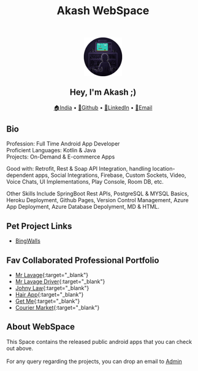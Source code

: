 <p>
    <h1 align="center">
        Akash WebSpace
        <br><br>
    </h1>
</p>

<p align="center">
<img align="middle" src="./assets/logo.png" width="20%" alt="Logo"/>
</p>

<p align="center">
<h2 align="center">Hey, I'm Akash ;)</h2>
</p>

<p align="center">
    <a href="https://goo.gl/maps/Jpcw4dj7noGesmcB7" target="_blank">🏠India</a>
  • <a href="https://github.com/weapon172946/" target="_blank">🔗Github</a>
  • <a href="https://www.linkedin.com/in/akash172946" target="_blank">🔗LinkedIn</a>
  • <a href="mailto:akash@oyeakash.tech" target="_blank">📧Email</a>
</p>

## Bio
<p>Profession: Full Time Android App Developer<br>Proficient Languages: Kotlin &amp; Java<br>Projects: On-Demand &amp; E-commerce Apps</p>
<p>Good with: Retrofit, Rest &amp; Soap API Integration, handling location-dependent apps, Social Integrations, Firebase, Custom Sockets, Video, Voice Chats, UI Implementations, Play Console, Room DB, etc.&nbsp;</p>
<p>Other Skills Include SpringBoot Rest APIs, PostgreSQL & MYSQL Basics, Heroku Deployment, Github Pages, Version Control Management, Azure App Deployment, Azure Database Depolyment, MD &amp; HTML.</p>


## Pet Project Links

* <a href="/docs/bingwalls/home">BingWalls</a>


## Fav Collaborated Professional Portfolio

* [Mr Lavage](https://play.google.com/store/apps/details?id=com.mrlavage){:target="_blank"}
* [Mr Lavage Driver](https://play.google.com/store/apps/details?id=com.lavagedriver){:target="_blank"}
* [Johny Law](https://play.google.com/store/apps/details?id=com.johnyphillipslaw){:target="_blank"}
* [Hair App](https://play.google.com/store/apps/details?id=com.application.hairapp){:target="_blank"}
* [Get Me](https://play.google.com/store/apps/details?id=com.getme){:target="_blank"}
* [Courier Market](https://play.google.com/store/apps/details?id=test.appcourier){:target="_blank"}


## About WebSpace
This Space contains the released public android apps that you can check out above.<br><br>
For any query regarding the projects, you can drop an email to [Admin](mailto:akash@oyeakash.tech)
